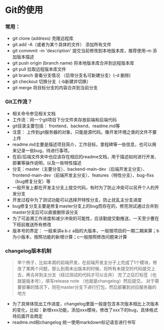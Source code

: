 # Git的使用

### 常用：

- git clone (address) 克隆远程库
- git add -A（或者为某个具体的文件）  添加所有文件
- git commmit -m 'description'  提交当前修改到本地版本库，推荐使用-m 添加版本描述
- git push origin (branch name) 将本地版本库合并到远程版本库
- git pull 拉取远程版本库文件
- git branch 查看分支情况 （后带分支名可新建分支）(-d 删除)
- git checkout 切换分支（-b新建并切换）
- git merge 将目标分支的内容合并到当前分支



### Git工作流？

- 相关命令参见相关文档
- 工作流：同一个git项目下分文件夹存放前端和后端代码
- git目录主要包括： frontend、backend、readme.md等
- 注意： 上传到git服务器的对象，只能是源代码。像开发环境之类的文件不要上传
- readme.md主要是描述项目简介，工作目标，里程碑等一些信息，也可以用来记录一些bug，待进行事项。
- 在前/后端文件夹中也应该存在相应的readme文档，用于描述如何进行开发、部署等操作说明，以及一些特性描述
- 分支：master（主要分支）、backend-main-dev（后端开发主分支）、frontend-main-dev（前端开发主分支）、features（特性分支）、bug-fixs（bug修复分支）等
- 一般开发上都在开发主分支上提交代码，有时为了防止冲突可以另开个人的开发分支
- 开发过程中为了测试功能可以选择开特性分支，防止扰乱主分支进度
- bug修复分支主要是修复master分支上的bug而存在的，修完测试通过合并到master分支后可以直接删除该分支
- 为了可追溯工作进度和减少冲突的可能性，应该勤提交勤推送，一天至少要在下班前推送所有修改
- 版本号的界定： 一般来讲a.b.c a指的大版本，一般按项目的一期二期来算；b为小版本，按照功能的新增计算；c一般按照修改问题来计算



### changelog版本机制

> 举个例子，比如本周的前端开发，在前端开发主分子上完成了1个模块，修改了某两个问题，那么到周末出版本的时候，将所有未提交的代码提交上去，再合并到主分支（经过测试的代码才可以合并） 完了之后打标签（也就是版本号），填写release note （也就是changelog）然后提交。 对于需要部署的情况下，则在master分支下进行打包，然后部署到对应服务器的地方

- 为了具体体现出工作进度，changelog里面一般是包含本次版本相比上次版本的变化，比如：新增xxx功能，添加xxx模块，修改了xxx下的bug，具体格式 待后面开会商定
- readme.md和changelog 统一使用markdown标记语言进行书写